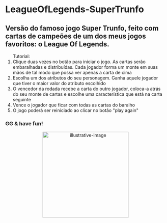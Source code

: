 # LeagueOfLegends-SuperTrunfo
<h2>Versão do famoso jogo Super Trunfo, feito com cartas de campeões de um dos meus jogos favoritos: o League Of Legends.</h2>

<ol>Tutorial:

<li>Clique duas vezes no botão para iniciar o jogo. As cartas serão embaralhadas e distribuídas. Cada jogador forma um monte em suas mãos de tal modo que possa 
  ver apenas a carta de cima</li>
<li>Escolha um dos atributos do seu personagem. Ganha aquele jogador que tiver o maior valor do atributo escolhido</li>
<li>O vencedor da rodada recebe a carta do outro jogador, coloca-a atrás do seu monte de cartas e escolhe uma característica que está na carta seguinte
<li>Vence o jogador que ficar com todas as cartas do baralho</li>
<li>O jogo poderá ser reiniciado ao clicar no botão "play again"</li>
</ol>

<h3>GG & have fun!</h3>

<div align = "center"><img src="https://hightechnews.info/wp-content/uploads/2020/06/O-jogo-de-cartas-gratis-Legends-of-Runeterra-e-lancado.jpg" alt="illustrative-image" height="270"></div>
